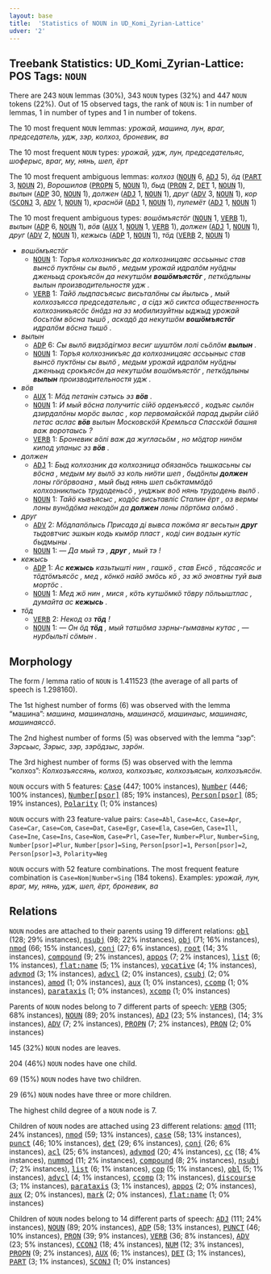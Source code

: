 ```yaml
---
layout: base
title:  'Statistics of NOUN in UD_Komi_Zyrian-Lattice'
udver: '2'
---
```


## Treebank Statistics: UD_Komi_Zyrian-Lattice: POS Tags: `NOUN`

There are 243 `NOUN` lemmas (30%), 343 `NOUN` types (32%) and 447 `NOUN` tokens (22%).
Out of 15 observed tags, the rank of `NOUN` is: 1 in number of lemmas, 1 in number of types and 1 in number of tokens.

The 10 most frequent `NOUN` lemmas: <em>урожай, машина, лун, враг, председатель, удж, зэр, колхоз, броневик, ва</em>

The 10 most frequent `NOUN` types:  <em>урожай, удж, лун, председательяс, шоферыс, враг, му, нянь, шеп, ёрт</em>

The 10 most frequent ambiguous lemmas: <em>колхоз</em> (<tt><a href="kpv_lattice-pos-NOUN.html">NOUN</a></tt> 6, <tt><a href="kpv_lattice-pos-ADJ.html">ADJ</a></tt> 5), <em>ӧд</em> (<tt><a href="kpv_lattice-pos-PART.html">PART</a></tt> 3, <tt><a href="kpv_lattice-pos-NOUN.html">NOUN</a></tt> 2), <em>Ворошилов</em> (<tt><a href="kpv_lattice-pos-PROPN.html">PROPN</a></tt> 5, <tt><a href="kpv_lattice-pos-NOUN.html">NOUN</a></tt> 1), <em>быд</em> (<tt><a href="kpv_lattice-pos-PRON.html">PRON</a></tt> 2, <tt><a href="kpv_lattice-pos-DET.html">DET</a></tt> 1, <tt><a href="kpv_lattice-pos-NOUN.html">NOUN</a></tt> 1), <em>вылын</em> (<tt><a href="kpv_lattice-pos-ADP.html">ADP</a></tt> 30, <tt><a href="kpv_lattice-pos-NOUN.html">NOUN</a></tt> 1), <em>должен</em> (<tt><a href="kpv_lattice-pos-ADJ.html">ADJ</a></tt> 1, <tt><a href="kpv_lattice-pos-NOUN.html">NOUN</a></tt> 1), <em>друг</em> (<tt><a href="kpv_lattice-pos-ADV.html">ADV</a></tt> 3, <tt><a href="kpv_lattice-pos-NOUN.html">NOUN</a></tt> 1), <em>кор</em> (<tt><a href="kpv_lattice-pos-SCONJ.html">SCONJ</a></tt> 3, <tt><a href="kpv_lattice-pos-ADV.html">ADV</a></tt> 1, <tt><a href="kpv_lattice-pos-NOUN.html">NOUN</a></tt> 1), <em>краснӧӥ</em> (<tt><a href="kpv_lattice-pos-ADJ.html">ADJ</a></tt> 1, <tt><a href="kpv_lattice-pos-NOUN.html">NOUN</a></tt> 1), <em>пулемёт</em> (<tt><a href="kpv_lattice-pos-ADJ.html">ADJ</a></tt> 1, <tt><a href="kpv_lattice-pos-NOUN.html">NOUN</a></tt> 1)

The 10 most frequent ambiguous types:  <em>вошӧмъястӧг</em> (<tt><a href="kpv_lattice-pos-NOUN.html">NOUN</a></tt> 1, <tt><a href="kpv_lattice-pos-VERB.html">VERB</a></tt> 1), <em>вылын</em> (<tt><a href="kpv_lattice-pos-ADP.html">ADP</a></tt> 6, <tt><a href="kpv_lattice-pos-NOUN.html">NOUN</a></tt> 1), <em>вӧв</em> (<tt><a href="kpv_lattice-pos-AUX.html">AUX</a></tt> 1, <tt><a href="kpv_lattice-pos-NOUN.html">NOUN</a></tt> 1, <tt><a href="kpv_lattice-pos-VERB.html">VERB</a></tt> 1), <em>должен</em> (<tt><a href="kpv_lattice-pos-ADJ.html">ADJ</a></tt> 1, <tt><a href="kpv_lattice-pos-NOUN.html">NOUN</a></tt> 1), <em>друг</em> (<tt><a href="kpv_lattice-pos-ADV.html">ADV</a></tt> 2, <tt><a href="kpv_lattice-pos-NOUN.html">NOUN</a></tt> 1), <em>кежысь</em> (<tt><a href="kpv_lattice-pos-ADP.html">ADP</a></tt> 1, <tt><a href="kpv_lattice-pos-NOUN.html">NOUN</a></tt> 1), <em>тӧд</em> (<tt><a href="kpv_lattice-pos-VERB.html">VERB</a></tt> 2, <tt><a href="kpv_lattice-pos-NOUN.html">NOUN</a></tt> 1)


* <em>вошӧмъястӧг</em>
  * <tt><a href="kpv_lattice-pos-NOUN.html">NOUN</a></tt> 1: <em>Торъя колхозникъяс да колхозницаяс ассьыныс став вынсӧ пуктӧны сы вылӧ , медым урожай идралӧм нуӧдны дженьыд срокъясӧн да некутшӧм <b>вошӧмъястӧг</b> , петкӧдлыны вылын производительностя удж .</em>
  * <tt><a href="kpv_lattice-pos-VERB.html">VERB</a></tt> 1: <em>Тайӧ лыдпасъясыс висьталӧны сы йылысь , мый колхозъясса председательяс , а сідз жӧ сиктса общественность колхозникьясӧс ӧнӧдз на эз мобилизуйтны ыджыд урожай босьтӧм вӧсна тышӧ , аскадӧ да некутшӧм <b>вошӧмъястӧг</b> идралӧм вӧсна тышӧ .</em>
* <em>вылын</em>
  * <tt><a href="kpv_lattice-pos-ADP.html">ADP</a></tt> 6: <em>Сы вылӧ видзӧдігмоз весиг шуштӧм лолі сьӧлӧм <b>вылын</b> .</em>
  * <tt><a href="kpv_lattice-pos-NOUN.html">NOUN</a></tt> 1: <em>Торъя колхозникъяс да колхозницаяс ассьыныс став вынсӧ пуктӧны сы вылӧ , медым урожай идралӧм нуӧдны дженьыд срокъясӧн да некутшӧм вошӧмъястӧг , петкӧдлыны <b>вылын</b> производительностя удж .</em>
* <em>вӧв</em>
  * <tt><a href="kpv_lattice-pos-AUX.html">AUX</a></tt> 1: <em>Мӧд петанін сэтысь эз <b>вӧв</b> .</em>
  * <tt><a href="kpv_lattice-pos-NOUN.html">NOUN</a></tt> 1: <em>И мый вӧсна получитіс сійӧ орденъяссӧ , кодъяс сылӧн дзирдалӧны морӧс вылас , кор первомайскӧй парад дырйи сійӧ петас аслас <b>вӧв</b> вылын Московскӧй Кремльса Спасскӧй башня важ воротаысь ?</em>
  * <tt><a href="kpv_lattice-pos-VERB.html">VERB</a></tt> 1: <em>Броневик вӧлі важ да жугласьӧм , но мӧдтор нинӧм кипод уланыс эз <b>вӧв</b> .</em>
* <em>должен</em>
  * <tt><a href="kpv_lattice-pos-ADJ.html">ADJ</a></tt> 1: <em>Быд колхозник да колхозница обязанӧсь тышкасьны сы вӧсна , медым му вылӧ эз коль ниӧти шеп , быдӧнлы <b>должен</b> лоны гӧгӧрвоана , мый быд нянь шеп сьӧктаммӧдӧ колхозниклысь трудоденьсӧ , унджык воӧ нянь трудодень вылӧ .</em>
  * <tt><a href="kpv_lattice-pos-NOUN.html">NOUN</a></tt> 1: <em>Тайӧ кывъясыс , кодӧс висьтавліс Сталин ёрт , оз вермы лоны вунӧдӧма некодӧн да <b>должен</b> лоны пӧртӧма олӧмӧ .</em>
* <em>друг</em>
  * <tt><a href="kpv_lattice-pos-ADV.html">ADV</a></tt> 2: <em>Мӧдлапӧлысь Присада ді вывса пожӧма яг весьтын <b>друг</b> тыдовтчис эшкын кодь кымӧр пласт , коді син водзын кутіс быдмыны .</em>
  * <tt><a href="kpv_lattice-pos-NOUN.html">NOUN</a></tt> 1: <em>— Да мый тэ , <b>друг</b> , мый тэ !</em>
* <em>кежысь</em>
  * <tt><a href="kpv_lattice-pos-ADP.html">ADP</a></tt> 1: <em>Ас <b>кежысь</b> казьтышті нин , гашкӧ , став Енсӧ , тӧдсаясӧс и тӧдтӧмъясӧс , мед , кӧнкӧ найӧ эмӧсь кӧ , эз жӧ эновтны туй выв мортӧс .</em>
  * <tt><a href="kpv_lattice-pos-NOUN.html">NOUN</a></tt> 1: <em>Мед жӧ нин , мися , кӧть кутшӧмкӧ тӧвру пӧльыштлас , думайта ас <b>кежысь</b> .</em>
* <em>тӧд</em>
  * <tt><a href="kpv_lattice-pos-VERB.html">VERB</a></tt> 2: <em>Некод оз <b>тӧд</b> !</em>
  * <tt><a href="kpv_lattice-pos-NOUN.html">NOUN</a></tt> 1: <em>— Он ӧд <b>тӧд</b> , мый татшӧма зэрны-гымавны кутас , — нурбыльті сӧмын .</em>

## Morphology

The form / lemma ratio of `NOUN` is 1.411523 (the average of all parts of speech is 1.298160).

The 1st highest number of forms (6) was observed with the lemma “машина”: <em>машина, машиналань, машинасӧ, машинаыс, машинаяс, машинаяссӧ</em>.

The 2nd highest number of forms (5) was observed with the lemma “зэр”: <em>Зэрсьыс, Зэрыс, зэр, зэрӧдзыс, зэрӧн</em>.

The 3rd highest number of forms (5) was observed with the lemma “колхоз”: <em>Колхозъяссянь, колхоз, колхозъяс, колхозъясын, колхозъясӧн</em>.

`NOUN` occurs with 5 features: <tt><a href="kpv_lattice-feat-Case.html">Case</a></tt> (447; 100% instances), <tt><a href="kpv_lattice-feat-Number.html">Number</a></tt> (446; 100% instances), <tt><a href="kpv_lattice-feat-Number-psor.html">Number[psor]</a></tt> (85; 19% instances), <tt><a href="kpv_lattice-feat-Person-psor.html">Person[psor]</a></tt> (85; 19% instances), <tt><a href="kpv_lattice-feat-Polarity.html">Polarity</a></tt> (1; 0% instances)

`NOUN` occurs with 23 feature-value pairs: `Case=Abl`, `Case=Acc`, `Case=Apr`, `Case=Car`, `Case=Com`, `Case=Dat`, `Case=Egr`, `Case=Ela`, `Case=Gen`, `Case=Ill`, `Case=Ine`, `Case=Ins`, `Case=Nom`, `Case=Prl`, `Case=Ter`, `Number=Plur`, `Number=Sing`, `Number[psor]=Plur`, `Number[psor]=Sing`, `Person[psor]=1`, `Person[psor]=2`, `Person[psor]=3`, `Polarity=Neg`

`NOUN` occurs with 52 feature combinations.
The most frequent feature combination is `Case=Nom|Number=Sing` (184 tokens).
Examples: <em>урожай, лун, враг, му, нянь, удж, шеп, ёрт, броневик, ва</em>


## Relations

`NOUN` nodes are attached to their parents using 19 different relations: <tt><a href="kpv_lattice-dep-obl.html">obl</a></tt> (128; 29% instances), <tt><a href="kpv_lattice-dep-nsubj.html">nsubj</a></tt> (98; 22% instances), <tt><a href="kpv_lattice-dep-obj.html">obj</a></tt> (71; 16% instances), <tt><a href="kpv_lattice-dep-nmod.html">nmod</a></tt> (66; 15% instances), <tt><a href="kpv_lattice-dep-conj.html">conj</a></tt> (27; 6% instances), <tt><a href="kpv_lattice-dep-root.html">root</a></tt> (14; 3% instances), <tt><a href="kpv_lattice-dep-compound.html">compound</a></tt> (9; 2% instances), <tt><a href="kpv_lattice-dep-appos.html">appos</a></tt> (7; 2% instances), <tt><a href="kpv_lattice-dep-list.html">list</a></tt> (6; 1% instances), <tt><a href="kpv_lattice-dep-flat-name.html">flat:name</a></tt> (5; 1% instances), <tt><a href="kpv_lattice-dep-vocative.html">vocative</a></tt> (4; 1% instances), <tt><a href="kpv_lattice-dep-advmod.html">advmod</a></tt> (3; 1% instances), <tt><a href="kpv_lattice-dep-advcl.html">advcl</a></tt> (2; 0% instances), <tt><a href="kpv_lattice-dep-csubj.html">csubj</a></tt> (2; 0% instances), <tt><a href="kpv_lattice-dep-amod.html">amod</a></tt> (1; 0% instances), <tt><a href="kpv_lattice-dep-aux.html">aux</a></tt> (1; 0% instances), <tt><a href="kpv_lattice-dep-ccomp.html">ccomp</a></tt> (1; 0% instances), <tt><a href="kpv_lattice-dep-parataxis.html">parataxis</a></tt> (1; 0% instances), <tt><a href="kpv_lattice-dep-xcomp.html">xcomp</a></tt> (1; 0% instances)

Parents of `NOUN` nodes belong to 7 different parts of speech: <tt><a href="kpv_lattice-pos-VERB.html">VERB</a></tt> (305; 68% instances), <tt><a href="kpv_lattice-pos-NOUN.html">NOUN</a></tt> (89; 20% instances), <tt><a href="kpv_lattice-pos-ADJ.html">ADJ</a></tt> (23; 5% instances),  (14; 3% instances), <tt><a href="kpv_lattice-pos-ADV.html">ADV</a></tt> (7; 2% instances), <tt><a href="kpv_lattice-pos-PROPN.html">PROPN</a></tt> (7; 2% instances), <tt><a href="kpv_lattice-pos-PRON.html">PRON</a></tt> (2; 0% instances)

145 (32%) `NOUN` nodes are leaves.

204 (46%) `NOUN` nodes have one child.

69 (15%) `NOUN` nodes have two children.

29 (6%) `NOUN` nodes have three or more children.

The highest child degree of a `NOUN` node is 7.

Children of `NOUN` nodes are attached using 23 different relations: <tt><a href="kpv_lattice-dep-amod.html">amod</a></tt> (111; 24% instances), <tt><a href="kpv_lattice-dep-nmod.html">nmod</a></tt> (59; 13% instances), <tt><a href="kpv_lattice-dep-case.html">case</a></tt> (58; 13% instances), <tt><a href="kpv_lattice-dep-punct.html">punct</a></tt> (46; 10% instances), <tt><a href="kpv_lattice-dep-det.html">det</a></tt> (29; 6% instances), <tt><a href="kpv_lattice-dep-conj.html">conj</a></tt> (26; 6% instances), <tt><a href="kpv_lattice-dep-acl.html">acl</a></tt> (25; 6% instances), <tt><a href="kpv_lattice-dep-advmod.html">advmod</a></tt> (20; 4% instances), <tt><a href="kpv_lattice-dep-cc.html">cc</a></tt> (18; 4% instances), <tt><a href="kpv_lattice-dep-nummod.html">nummod</a></tt> (11; 2% instances), <tt><a href="kpv_lattice-dep-compound.html">compound</a></tt> (8; 2% instances), <tt><a href="kpv_lattice-dep-nsubj.html">nsubj</a></tt> (7; 2% instances), <tt><a href="kpv_lattice-dep-list.html">list</a></tt> (6; 1% instances), <tt><a href="kpv_lattice-dep-cop.html">cop</a></tt> (5; 1% instances), <tt><a href="kpv_lattice-dep-obl.html">obl</a></tt> (5; 1% instances), <tt><a href="kpv_lattice-dep-advcl.html">advcl</a></tt> (4; 1% instances), <tt><a href="kpv_lattice-dep-ccomp.html">ccomp</a></tt> (3; 1% instances), <tt><a href="kpv_lattice-dep-discourse.html">discourse</a></tt> (3; 1% instances), <tt><a href="kpv_lattice-dep-parataxis.html">parataxis</a></tt> (3; 1% instances), <tt><a href="kpv_lattice-dep-appos.html">appos</a></tt> (2; 0% instances), <tt><a href="kpv_lattice-dep-aux.html">aux</a></tt> (2; 0% instances), <tt><a href="kpv_lattice-dep-mark.html">mark</a></tt> (2; 0% instances), <tt><a href="kpv_lattice-dep-flat-name.html">flat:name</a></tt> (1; 0% instances)

Children of `NOUN` nodes belong to 14 different parts of speech: <tt><a href="kpv_lattice-pos-ADJ.html">ADJ</a></tt> (111; 24% instances), <tt><a href="kpv_lattice-pos-NOUN.html">NOUN</a></tt> (89; 20% instances), <tt><a href="kpv_lattice-pos-ADP.html">ADP</a></tt> (58; 13% instances), <tt><a href="kpv_lattice-pos-PUNCT.html">PUNCT</a></tt> (46; 10% instances), <tt><a href="kpv_lattice-pos-PRON.html">PRON</a></tt> (39; 9% instances), <tt><a href="kpv_lattice-pos-VERB.html">VERB</a></tt> (36; 8% instances), <tt><a href="kpv_lattice-pos-ADV.html">ADV</a></tt> (23; 5% instances), <tt><a href="kpv_lattice-pos-CCONJ.html">CCONJ</a></tt> (18; 4% instances), <tt><a href="kpv_lattice-pos-NUM.html">NUM</a></tt> (12; 3% instances), <tt><a href="kpv_lattice-pos-PROPN.html">PROPN</a></tt> (9; 2% instances), <tt><a href="kpv_lattice-pos-AUX.html">AUX</a></tt> (6; 1% instances), <tt><a href="kpv_lattice-pos-DET.html">DET</a></tt> (3; 1% instances), <tt><a href="kpv_lattice-pos-PART.html">PART</a></tt> (3; 1% instances), <tt><a href="kpv_lattice-pos-SCONJ.html">SCONJ</a></tt> (1; 0% instances)

